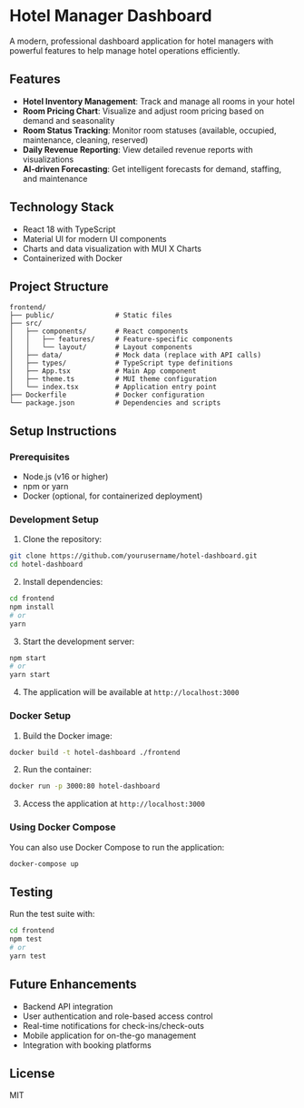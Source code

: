 # Hotel Manager Dashboard

A modern, professional dashboard application for hotel managers with powerful features to help manage hotel operations efficiently.

## Features

- **Hotel Inventory Management**: Track and manage all rooms in your hotel
- **Room Pricing Chart**: Visualize and adjust room pricing based on demand and seasonality
- **Room Status Tracking**: Monitor room statuses (available, occupied, maintenance, cleaning, reserved)
- **Daily Revenue Reporting**: View detailed revenue reports with visualizations
- **AI-driven Forecasting**: Get intelligent forecasts for demand, staffing, and maintenance

## Technology Stack

- React 18 with TypeScript
- Material UI for modern UI components
- Charts and data visualization with MUI X Charts
- Containerized with Docker

## Project Structure

```
frontend/
├── public/               # Static files
├── src/
│   ├── components/       # React components
│   │   ├── features/     # Feature-specific components
│   │   └── layout/       # Layout components
│   ├── data/             # Mock data (replace with API calls)
│   ├── types/            # TypeScript type definitions
│   ├── App.tsx           # Main App component
│   ├── theme.ts          # MUI theme configuration
│   └── index.tsx         # Application entry point
├── Dockerfile            # Docker configuration
└── package.json          # Dependencies and scripts
```

## Setup Instructions

### Prerequisites

- Node.js (v16 or higher)
- npm or yarn
- Docker (optional, for containerized deployment)

### Development Setup

1. Clone the repository:

```bash
git clone https://github.com/yourusername/hotel-dashboard.git
cd hotel-dashboard
```

2. Install dependencies:

```bash
cd frontend
npm install
# or
yarn
```

3. Start the development server:

```bash
npm start
# or
yarn start
```

4. The application will be available at `http://localhost:3000`

### Docker Setup

1. Build the Docker image:

```bash
docker build -t hotel-dashboard ./frontend
```

2. Run the container:

```bash
docker run -p 3000:80 hotel-dashboard
```

3. Access the application at `http://localhost:3000`

### Using Docker Compose

You can also use Docker Compose to run the application:

```bash
docker-compose up
```

## Testing

Run the test suite with:

```bash
cd frontend
npm test
# or
yarn test
```

## Future Enhancements

- Backend API integration
- User authentication and role-based access control
- Real-time notifications for check-ins/check-outs
- Mobile application for on-the-go management
- Integration with booking platforms

## License

MIT
